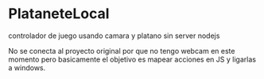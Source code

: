 # PlataneteLocal
controlador de juego usando camara y platano sin server nodejs

No se conecta al proyecto original por que no tengo webcam en este momento pero basicamente el objetivo es mapear acciones en JS y ligarlas a windows.
